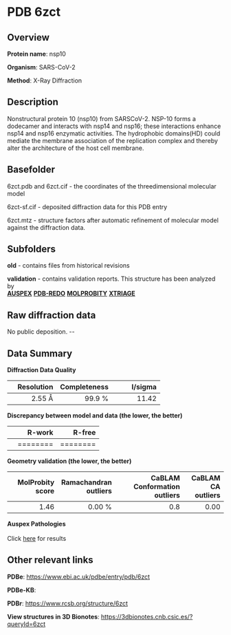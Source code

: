 # PDB 6zct

## Overview

**Protein name**: nsp10

**Organism**: SARS-CoV-2

**Method**: X-Ray Diffraction

## Description

Nonstructural protein 10 (nsp10) from SARSCoV-2. NSP-10 forms a dodecamer and interacts with nsp14 and nsp16; these interactions enhance nsp14 and nsp16 enzymatic activities. The hydrophobic domains(HD) could mediate the membrane association of the replication complex and thereby alter the architecture of the host cell membrane.

## Basefolder

6zct.pdb and 6zct.cif - the coordinates of the threedimensional molecular model

6zct-sf.cif - deposited diffraction data for this PDB entry

6zct.mtz - structure factors after automatic refinement of molecular model against the diffraction data.

## Subfolders



**old** - contains files from historical revisions

**validation** - contains validation reports. This structure has been analyzed by <br>[**AUSPEX**](https://github.com/thorn-lab/coronavirus_structural_task_force/tree/master/pdb/nsp10/SARS-CoV-2/6zct/validation/auspex) [**PDB-REDO**](https://github.com/thorn-lab/coronavirus_structural_task_force/tree/master/pdb/nsp10/SARS-CoV-2/6zct/validation/pdb-redo) [**MOLPROBITY**](https://github.com/thorn-lab/coronavirus_structural_task_force/tree/master/pdb/nsp10/SARS-CoV-2/6zct/validation/molprobity) [**XTRIAGE**](https://github.com/thorn-lab/coronavirus_structural_task_force/blob/master/pdb/nsp10/SARS-CoV-2/6zct/validation/Xtriage_output.log)   



## Raw diffraction data

No public deposition. --<br> 

## Data Summary
**Diffraction Data Quality**

|   | Resolution | Completeness| I/sigma |
|---|-------------:|----------------:|--------------:|
|   |2.55 Å|99.9  %|<img width=50/>11.42|

**Discrepancy between model and data (the lower, the better)**

|   | **R-work**| **R-free**   
|---|-------------:|----------------:|           
||========|========|

**Geometry validation (the lower, the better)**

|   |**MolProbity<br>score**| **Ramachandran<br>outliers** | **CaBLAM<br>Conformation outliers** | **CaBLAM<br>CA outliers** |
|---|-------------:|----------------:|----------------:|----------------:|
||  1.46|  0.00 %|0.8|0.00|

**Auspex Pathologies**<br> <br>Click [here](https://github.com/thorn-lab/coronavirus_structural_task_force/blob/master/pdb/nsp10/SARS-CoV-2/6zct/validation/auspex/6zct_auspex_comments.txt)  for results

 



## Other relevant links 
**PDBe**:  https://www.ebi.ac.uk/pdbe/entry/pdb/6zct

**PDBe-KB**:  
 
**PDBr**: https://www.rcsb.org/structure/6zct 

**View structures in 3D Bionotes**: https://3dbionotes.cnb.csic.es/?queryId=6zct

